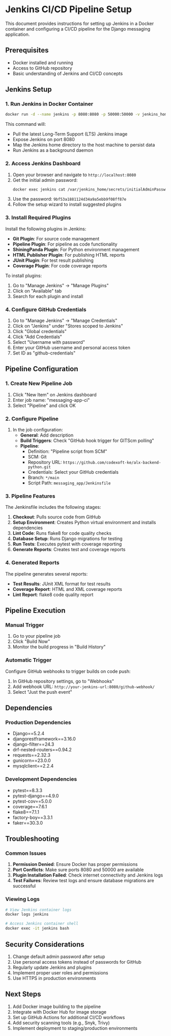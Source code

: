 # Jenkins CI/CD Pipeline Setup

This document provides instructions for setting up Jenkins in a Docker container and configuring a CI/CD pipeline for the Django messaging application.

## Prerequisites

- Docker installed and running
- Access to GitHub repository
- Basic understanding of Jenkins and CI/CD concepts

## Jenkins Setup

### 1. Run Jenkins in Docker Container

```bash
docker run -d --name jenkins -p 8080:8080 -p 50000:50000 -v jenkins_home:/var/jenkins_home jenkins/jenkins:lts
```

This command will:
- Pull the latest Long-Term Support (LTS) Jenkins image
- Expose Jenkins on port 8080
- Map the Jenkins home directory to the host machine to persist data
- Run Jenkins as a background daemon

### 2. Access Jenkins Dashboard

1. Open your browser and navigate to `http://localhost:8080`
2. Get the initial admin password:
   ```bash
   docker exec jenkins cat /var/jenkins_home/secrets/initialAdminPassword
   ```
3. Use the password: `9bf53a1881124d34a9a5ebb9f08ff87e`
4. Follow the setup wizard to install suggested plugins

### 3. Install Required Plugins

Install the following plugins in Jenkins:
- **Git Plugin**: For source code management
- **Pipeline Plugin**: For pipeline as code functionality
- **ShiningPanda Plugin**: For Python environment management
- **HTML Publisher Plugin**: For publishing HTML reports
- **JUnit Plugin**: For test result publishing
- **Coverage Plugin**: For code coverage reports

To install plugins:
1. Go to "Manage Jenkins" → "Manage Plugins"
2. Click on "Available" tab
3. Search for each plugin and install

### 4. Configure GitHub Credentials

1. Go to "Manage Jenkins" → "Manage Credentials"
2. Click on "Jenkins" under "Stores scoped to Jenkins"
3. Click "Global credentials"
4. Click "Add Credentials"
5. Select "Username with password"
6. Enter your GitHub username and personal access token
7. Set ID as "github-credentials"

## Pipeline Configuration

### 1. Create New Pipeline Job

1. Click "New Item" on Jenkins dashboard
2. Enter job name: "messaging-app-ci"
3. Select "Pipeline" and click OK

### 2. Configure Pipeline

1. In the job configuration:
   - **General**: Add description
   - **Build Triggers**: Check "GitHub hook trigger for GITScm polling"
   - **Pipeline**: 
     - Definition: "Pipeline script from SCM"
     - SCM: Git
     - Repository URL: `https://github.com/codexoft-ke/alx-backend-python.git`
     - Credentials: Select your GitHub credentials
     - Branch: `*/main`
     - Script Path: `messaging_app/Jenkinsfile`

### 3. Pipeline Features

The Jenkinsfile includes the following stages:

1. **Checkout**: Pulls source code from GitHub
2. **Setup Environment**: Creates Python virtual environment and installs dependencies
3. **Lint Code**: Runs flake8 for code quality checks
4. **Database Setup**: Runs Django migrations for testing
5. **Run Tests**: Executes pytest with coverage reporting
6. **Generate Reports**: Creates test and coverage reports

### 4. Generated Reports

The pipeline generates several reports:
- **Test Results**: JUnit XML format for test results
- **Coverage Report**: HTML and XML coverage reports
- **Lint Report**: flake8 code quality report

## Pipeline Execution

### Manual Trigger
1. Go to your pipeline job
2. Click "Build Now"
3. Monitor the build progress in "Build History"

### Automatic Trigger
Configure GitHub webhooks to trigger builds on code push:
1. In GitHub repository settings, go to "Webhooks"
2. Add webhook URL: `http://your-jenkins-url:8080/github-webhook/`
3. Select "Just the push event"

## Dependencies

### Production Dependencies
- Django==5.2.4
- djangorestframework==3.16.0
- django-filter==24.3
- drf-nested-routers==0.94.2
- requests==2.32.3
- gunicorn==23.0.0
- mysqlclient==2.2.4

### Development Dependencies
- pytest==8.3.3
- pytest-django==4.9.0
- pytest-cov==5.0.0
- coverage==7.6.1
- flake8==7.1.1
- factory-boy==3.3.1
- faker==30.3.0

## Troubleshooting

### Common Issues

1. **Permission Denied**: Ensure Docker has proper permissions
2. **Port Conflicts**: Make sure ports 8080 and 50000 are available
3. **Plugin Installation Failed**: Check internet connectivity and Jenkins logs
4. **Test Failures**: Review test logs and ensure database migrations are successful

### Viewing Logs

```bash
# View Jenkins container logs
docker logs jenkins

# Access Jenkins container shell
docker exec -it jenkins bash
```

## Security Considerations

1. Change default admin password after setup
2. Use personal access tokens instead of passwords for GitHub
3. Regularly update Jenkins and plugins
4. Implement proper user roles and permissions
5. Use HTTPS in production environments

## Next Steps

1. Add Docker image building to the pipeline
2. Integrate with Docker Hub for image storage
3. Set up GitHub Actions for additional CI/CD workflows
4. Add security scanning tools (e.g., Snyk, Trivy)
5. Implement deployment to staging/production environments
